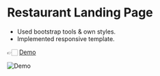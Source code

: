 # Restaurant Landing Page

- Used bootstrap tools & own styles.
- Implemented responsive template.

👉🏻 [Demo](127.0.0.1:5500/index.html)

![Demo](img/demo.gif)
